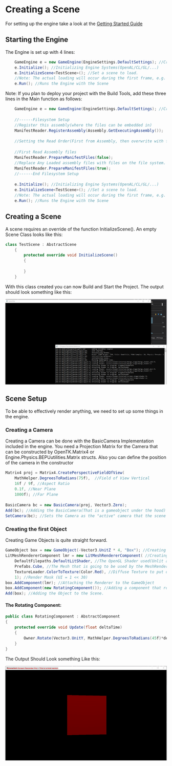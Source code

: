 # Creating a Scene
For setting up the engine take a look at the [Getting Started Guide](./GettingStarted.md)
## Starting the Engine
The Engine is set up with 4 lines:
```csharp
	GameEngine e = new GameEngine(EngineSettings.DefaultSettings); //Creating the Instance with Settings
    e.Initialize(); //Initializing Engine Systems(OpenAL/CL/GL/...)
    e.InitializeScene<TestScene>(); //Set a scene to load.
    //Note: The actual loading will occur during the first frame, e.g. when calling e.Run()
    e.Run(); //Runs the Engine with the Scene
```
Note: If you plan to deploy your project with the Build Tools, add these three lines in the Main function as follows:
```csharp
    GameEngine e = new GameEngine(EngineSettings.DefaultSettings); //Creating the Instance with Settings

    //------Filesystem Setup
    //Register this assembly(where the files can be embedded in)
    ManifestReader.RegisterAssembly(Assembly.GetExecutingAssembly()); 

    //Setting the Read Order(First from Assembly, then overwrite with files on disk)

    //First Read Assembly files
    ManifestReader.PrepareManifestFiles(false); 
    //Replace Any Loaded assembly files with files on the file system.
    ManifestReader.PrepareManifestFiles(true); 
    //------End Filesystem Setup

    e.Initialize(); //Initializing Engine Systems(OpenAL/CL/GL/...)
    e.InitializeScene<TestScene>(); //Set a scene to load.
    //Note: The actual loading will occur during the first frame, e.g. when calling e.Run()
    e.Run(); //Runs the Engine with the Scene
```
## Creating a Scene
A scene requires an override of the function InitializeScene(). An empty Scene Class looks like this:
```csharp
class TestScene : AbstractScene
    {
        protected override void InitializeScene()
        {
            
        }
    }
```
With this class created you can now Build and Start the Project.
The output should look something like this:

![Running an Empty Scene](gettingstarted/EmptySceneRun.png "Running an Empty Scene")

## Scene Setup
To be able to effectively render anything, we need to set up some things in the engine.

### Creating a Camera
Creating a Camera can be done with the BasicCamera Implementation included in the engine.
You need a Projection Matrix for the Camera that can be constructed by OpenTK.Matrix4 or Engine.Physics.BEPUutilities.Matrix structs.
Also you can define the position of the camera in the constructor
```csharp
Matrix4 proj = Matrix4.CreatePerspectiveFieldOfView(
	MathHelper.DegreesToRadians(75f),  //Field of View Vertical
    16f / 9f, //Aspect Ratio
    0.1f, //Near Plane
    1000f); //Far Plane

BasicCamera bc = new BasicCamera(proj, Vector3.Zero);
Add(bc); //Adding the BasicCamera(That is a gameobject under the hood) to the scene to receive events
SetCamera(bc); //Sets the Camera as the "active" camera that the scene will be rendered from.
```
### Creating the first Object
Creating Game Objects is quite straight forward.
```csharp
GameObject box = new GameObject(-Vector3.UnitZ * 4, "Box"); //Creating a new Empty GameObject
LitMeshRendererComponent lmr = new LitMeshRendererComponent( //Creating a Renderer Component
	DefaultFilepaths.DefaultLitShader, //The OpenGL Shader used(Unlit and Lit shaders are provided)
	Prefabs.Cube, //The Mesh that is going to be used by the MeshRenderer
	TextureLoader.ColorToTexture(Color.Red), //Diffuse Texture to put on the mesh
	1); //Render Mask (UI = 1 << 30)
box.AddComponent(lmr); //Attaching the Renderer to the GameObject
box.AddComponent(new RotatingComponent()); //Adding a component that rotates the Object on the Y-Axis
Add(box); //Adding the Object to the Scene.
```
#### The Rotating Component:
```csharp
public class RotatingComponent : AbstractComponent
{
    protected override void Update(float deltaTime)
    {
        Owner.Rotate(Vector3.UnitY, MathHelper.DegreesToRadians(45f)*deltaTime);
    }
}
```

The Output Should Look something Like this:

![Running the Example Scene](gettingstarted/ExampleScene.gif "Running the Example Scene")